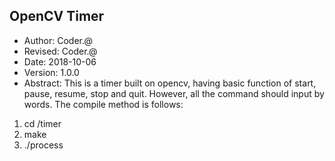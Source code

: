 ## OpenCV Timer
 - Author: Coder.@
 - Revised: Coder.@
 - Date: 2018-10-06
 - Version: 1.0.0
 - Abstract: This is a timer built on opencv, having basic function of start, pause, resume, stop and quit. However, all the command should input by words. The compile method is follows:
1. cd /timer
2. make
3. ./process
